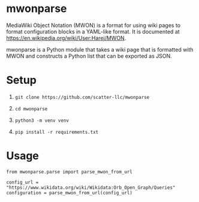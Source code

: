 # mwonparse

MediaWiki Object Notation (MWON) is a format for using wiki pages to format configuration blocks in a YAML-like format. It is documented at <https://en.wikipedia.org/wiki/User:Harej/MWON>.

mwonparse is a Python module that takes a wiki page that is formatted with MWON and constructs a Python list that can be exported as JSON.

# Setup

1. `git clone https://github.com/scatter-llc/mwonparse`

2. `cd mwonparse`

3. `python3 -m venv venv`

4. `pip install -r requirements.txt`

# Usage

```
from mwonparse.parse import parse_mwon_from_url

config_url = "https://www.wikidata.org/wiki/Wikidata:Orb_Open_Graph/Queries"
configuration = parse_mwon_from_url(config_url)
````
